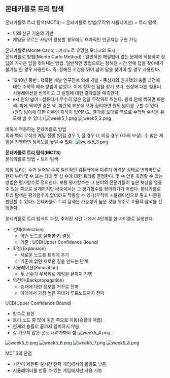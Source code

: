 ## 몬테카를로 트리 탐색

몬테카를로 트리 탐색(MCTS) = 몬테카를로 방법(무작위 시뮬레이션) + 트리 탐색
- 미래 신규 기술의 기반
- 게임을 모르는 사람이 활용할 경우에도 효과적인 인공지능 구현 가능

몬테카를로(Monte Carlo) : 카지노로 유명한 모나코의 도시    
몬테카를로 방법(Monte Carlo Method) : 일반적인 해결법이 없는 문제에 적용하여 정답에 가까운 답을 찾아내는 방법. 일반적인 방법으로는 정해진 시간 안에 답을 찾아내기 불가능 한 경우 사용한다. 즉, 정해진 시간을 뛰어 넘어 답을 찾아야 할 경우 사용한다.   

- 1940년 중반 : 핵폭탄 개발 연구진에 의해 개발 - 중성자와 원자핵의 충돌 과정에 대한 수학적 예측 방법이 없었다. 이에 정확한 답을 찾기 보다, 현상에 대한 컴퓨터 시뮬레이션을 반복하고 그 실험에 대한 결과값을 예측한다.
- ex) 원의 넓이 : 컴퓨터가 무수히 많은 점을 무작위로 찍는다. 원의 안에 찍히면 파란색. 밖에 찍히면 검은 색. 파란색 부분을 모아 정리하면 원의 넓이를 구할 수 있다. (원의 넓이에 대한 아무런 지식이 없더라도, 결과를 토대로 역으로 수학적 수식을 유도해 낼 수 있다.)
![week5_1.png](images/week5_1.png)
![week5_2.png](images/week5_2.png)

바둑에 적용하는 몬테카를로 방법     
흑과 백의 무작위 게임 진행 (이길 경우 1, 질 경우 0, 비길 경우 0.5의 보상). 수 많은 게임을 진행하면 정확도를 높일 수 있다.
![week5_3.png](images/week5_3.png)

**몬테카를로 트리 탐색(MCTS)**    
몬테카를로 방법 + 트리 탐색    

게임 트리는 수가 늘어날 수록 일반적인 컴퓨터에서 다루기 어려운 상태로 변화하므로 현재 부터 몇 수 또는 최대 몇 십 수에 대한 트리를 결정한다. 몇 수 앞을 측정할 수 있는 방법은 평가함수로 정의한다. 보통 평가함수는 그 분야의 전문가들이 높은 보상을 얻을 수 있는 쪽으로 설계하지만 바둑에서는 그 평가함수를 정의하기가 어렵다. 몬테카를로 트리 탐색은 평가함수가 없더라도 작동할 수 있다(무작위 시뮬레이션으로 좋고 나쁨을 판단할 수 있다). 몬테카를로 트리 탐색은 가능성이 높은 것을 위주로 효율적 탐색을 진행한다.

몬테카를로 트리 탐색의 과정, 주어진 시간 내에서 4단계를 한 사이클로 실행한다.
- 선택(Selection)
  - 어떤 노드를 살펴볼 지 결정
  - 기준 : UCB(Upper Confidence Bound)
- 확장(Expansion)  
  - 새로운 노드를 트리에 추가
  - 기존에 없던 새로운 길을 만드는 단계
- 시뮬레이션(Simulation)  
  - 두 선수가 무작위로 게임을 끝까지 진행
- 역전파(Backpropagation)
  - 승패에 대한 정보를 거꾸로 전파
  - 아래에서 가장 높은 꼭대기 루트노드까지 전파

UCB(Upper Confidence Bound)
- 함수로 표현
- 트리 노드 중 많이 이긴 쪽으로 이동(승률에 따름)
- 현재의 승률이 끝까지 일치하지 않음
- 잘 가보지 않은 곳도 내려가봐야 함
![week5_4.png](images/week5_4.png)

![week5_5.png](images/week5_5.png)
![week5_6.png](images/week5_6.png)
![week5_7.png](images/week5_7.png)
![week5_8.png](images/week5_8.png)

MCTS의 단점
- 시간이 제한된 실시간 전략 게임에서의 활용도 낮음
- 시뮬레이터를 만들 수 있는 게임에서만 사용 가능
